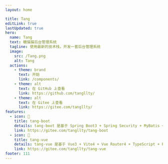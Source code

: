 ```yaml
---
layout: home

title: Tang
editLink: true
lastUpdated: true
hero:
  name: Tang
  text: 糖猫猫后台管理系统
  tagline: 使用最新的技术栈，开发一套后台管理系统
  image:
    src: /Tang.png
    alt: Tang
  actions:
    - theme: brand
      text: 开始
      link: /components/
    - theme: alt
      text: 在 GitHub 上查看
      link: https://github.com/tangllty/
    - theme: alt
      text: 在 Gitee 上查看
      link: https://gitee.com/tangllty/
features:
  - icon: 🧩
    title: tang-boot
    details: tang-boot 是基于 Spring Boot3 + Spring Security + MyBatis + Redis + Jwt 的前后端分离权限管理系统
    link: https://gitee.com/tangllty/tang-boot
  - icon: 🔨
    title: tang-vue
    details: tang-vue 是基于 Vue3 + Vite4 + Vue Router4 + TypeScript + Pinia + Element Plus 的前后端分离权限管理系统
    link: https://gitee.com/tangllty/tang-vue
footer: 111
---
```

